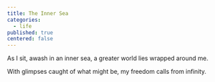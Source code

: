 ```yaml
---
title: The Inner Sea
categories:
  - life
published: true
centered: false
---
```

As I sit, 
awash in an inner sea,
a greater world
lies wrapped
around me.

With glimpses caught
of what might be,
my freedom calls
from infinity.
